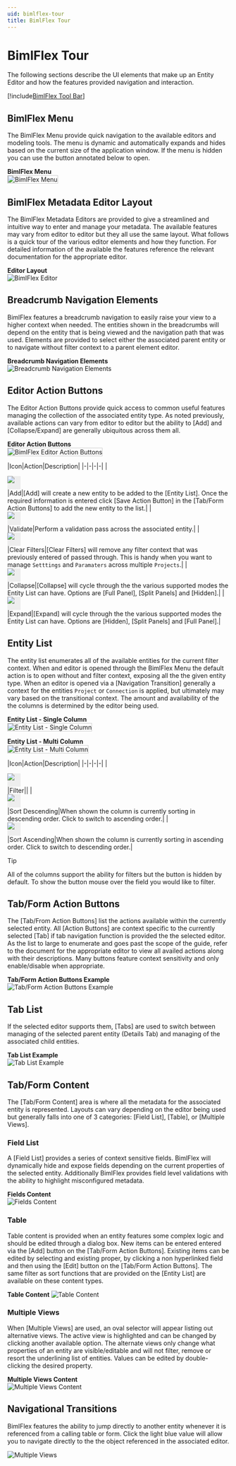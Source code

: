 ```yaml
---
uid: bimlflex-tour
title: BimlFlex Tour
---
```

# BimlFlex Tour  

The following sections describe the UI elements that make up an Entity Editor and how the features provided navigation and interaction.  

[//]: # (TODO: Maybe snip a starting window?)

[!include[BimlFlex Tool Bar](_incl-toolbar.md)]

## BimlFlex Menu  

The BimlFlex Menu provide quick navigation to the available editors and modeling tools.  The menu is dynamic and automatically expands and hides based on the current size of the application window.  If the menu is hidden you can use the button annotated below to open.  

**BimlFlex Menu**  
<img 
    src="images/bimlflex-app-menu.png" 
    class="border-image image-width-100" 
    style="border: 1px solid #CCC;" 
    title="BimlFlex Menu" 
/>

## BimlFlex Metadata Editor Layout  

The BimlFlex Metadata Editors are provided to give a streamlined and intuitive way to enter and manage your metadata.  The available features may vary from editor to editor but they all use the same layout.  What follows is a quick tour of the various editor elements and how they function.  For detailed information of the available the features reference the relevant documentation for the appropriate editor.  

**Editor Layout**  
![BimlFlex Editor](images/bimlflex-app-editor.png "BimlFlex Editor")  


## Breadcrumb Navigation Elements  

BimlFlex features a breadcrumb navigation to easily raise your view to a higher context when needed.  The entities shown in the breadcrumbs will depend on the entity that is being viewed and the navigation path that was used.  Elements are provided to select either the associated parent entity or to navigate without filter context to a parent element editor.  

**Breadcrumb Navigation Elements**  
![Breadcrumb Navigation Elements](images/bimlflex-app-breadcrumbs.png "Breadcrumb Navigation Elements")  

## Editor Action Buttons  

The Editor Action Buttons provide quick access to common useful features managing the collection of the associated entity type.  As noted previously, available actions can vary from editor to editor but the ability to [Add] and [Collapse/Expand] are generally ubiquitous across them all.  

**Editor Action Buttons**  
<img 
    src="images/bimlflex-app-editor-actions.png" 
    class="border-image image-width-100" 
    style="border: 1px solid #CCC;" 
    title="BimlFlex Editor Action Buttons" 
/>

|Icon|Action|Description|
|-|-|-|-|
|<div class="icon-col m-5" style="width:30px; height:30px;background:#EEE;"><img src="images/svg-icons/add.svg"/></div>|<span class="nowrap-col m-5">Add</span>|[Add] will create a new entity to be added to the [Entity List].  Once the required information is entered click [Save Action Button] in the [Tab/Form Action Buttons] to add the new entity to the list.|
|<div class="icon-col m-5" style="width:30px; height:30px;background:#EEE;"><img src="images/svg-icons/validate.svg"/></div>|<span class="nowrap-col m-5">Validate</span>|Perform a validation pass across the associated entity.|
|<div class="icon-col m-5" style="width:30px; height:30px;background:#EEE;"><img src="images/svg-icons/filter-clear.svg"/></div>|<span class="nowrap-col m-5">Clear Filters</span>|[Clear Filters] will remove any filter context that was previously entered of passed through.  This is handy when you want to manage `Setttings` and `Paramaters` across multiple `Projects`.|
|<div class="icon-col m-5" style="width:30px; height:30px;background:#EEE;"><img src="images/svg-icons/expanded.svg"/></div>|<span class="nowrap-col m-5">Collapse</span>|[Collapse] will cycle through the the various supported modes the Entity List can have.  Options are [Full Panel], [Split Panels] and [Hidden].|
|<div class="icon-col m-5" style="width:30px; height:30px;background:#EEE;"><img src="images/svg-icons/collapsed.svg"/></div>|<span class="nowrap-col m-5">Expand</span>|[Expand] will cycle through the the various supported modes the Entity List can have.  Options are [Hidden], [Split Panels] and [Full Panel].|

## Entity List  

The entity list enumerates all of the available entities for the current filter context.  When and editor is opened through the BimlFlex Menu the default action is to open without and filter context, exposing all the the given entity type.  When an editor is opened via a [Navigation Transition] generally a context for the entities `Project` or `Connection` is applied, but ultimately may vary based on the transitional context.  The amount and availability of the the columns is determined by the editor being used.  

**Entity List - Single Column**  
<img 
    src="images/bimlflex-app-editor-list-single.png" 
    class="border-image" 
    style="border: 1px solid #CCC;" 
    title="Entity List - Single Column" 
/>

**Entity List - Multi Column**  
<img 
    src="images/bimlflex-app-editor-list-multi.png" 
    class="border-image" 
    style="border: 1px solid #CCC;" 
    title="Entity List - Multi Column" 
/>

|Icon|Action|Description|
|-|-|-|-|
|<div class="icon-col m-5" style="width:30px; height:30px;background:#EEE;"><img src="images/svg-icons/hamburger.svg"/></div>|<span class="nowrap-col m-5">Filter</span>||
|<div class="icon-col m-5" style="width:30px; height:30px;background:#EEE;"><img src="images/svg-icons/sort-desc.svg"/></div>|<span class="nowrap-col m-5">Sort Descending</span>|When shown the column is currently sorting in descending order.  Click to switch to ascending order.|
|<div class="icon-col m-5" style="width:30px; height:30px;background:#EEE;"><img src="images/svg-icons/sort-asc.svg"/></div>|<span class="nowrap-col m-5">Sort Ascending</span>|When shown the column is currently sorting in ascending order.  Click to switch to descending order.|

> [!TIP]
> All of the columns support the ability for filters but the button is hidden by default.  To show the button mouse over the field you would like to filter.  

## Tab/Form Action Buttons  

The [Tab/From Action Buttons] list the actions available within the currently selected entity.  All [Action Buttons] are context specific to the currently selected [Tab] if tab navigation function is provided the the selected editor.  As the list to large to enumerate and goes past the scope of the guide, refer to the document for the appropriate editor to view all availed actions along with their descriptions.  Many buttons feature context sensitivity and only enable/disable when appropriate.

**Tab/Form Action Buttons Example**  
![Tab/Form Action Buttons Example](images/bimlflex-app-form-actions.png "Tab/Form Action Buttons Example")  

## Tab List  

If the selected editor supports them, [Tabs] are used to switch between managing of the selected parent entity (Details Tab) and managing of the associated child entities.  
  
**Tab List Example**  
![Tab List Example](images/bimlflex-app-form-tabs.png "Tab List Example")  

## Tab/Form Content  

The [Tab/Form Content] area is where all the metadata for the associated entity is represented.  Layouts can vary depending on the editor being used but generally falls into one of 3 categories: [Field List], [Table], or [Multiple Views].  

### Field List

A [Field List] provides a series of context sensitive fields.  BimlFlex will dynamically hide and expose fields depending on the current properties of the selected entity.  Additionally BimlFlex provides field level validations with the ability to highlight misconfigured metadata.

**Fields Content**  
![Fields Content](images/bimlflex-app-form-fields.png "Fields Content")  

### Table  

Table content is provided when an entity features some complex logic and should be edited through a dialog box.  New items can be entered entered via the [Add] button on the [Tab/Form Action Buttons].  Existing items can be edited by selecting and existing proper, by clicking a non hyperlinked field and then using the [Edit] button on the [Tab/Form Action Buttons].  The same filter as sort functions that are provided on the [Entity List] are available on these content types.

**Table Content**
![Table Content](images/bimlflex-app-form-table.png "Table Content")

### Multiple Views  

When [Multiple Views] are used, an oval selector will appear listing out alternative views.  The active view is highlighted and can be changed by clicking another available option.  The alternate views only change what properties of an entity are visible/editable and will not filter, remove or resort the underlining list of entities.  Values can be edited by double-clicking the desired property.  

**Multiple Views Content**  
![Multiple Views Content](images/bimlflex-app-form-views.png "Multiple Views Content")  

## Navigational Transitions

BimlFlex features the ability to jump directly to another entity whenever it is referenced from a calling table or form.  Click the light blue value will allow you to navigate directly to the the object referenced in the associated editor.

![Multiple Views](images/bimlflex-app-form-navigational-transitions.png "Multiple Views")  
